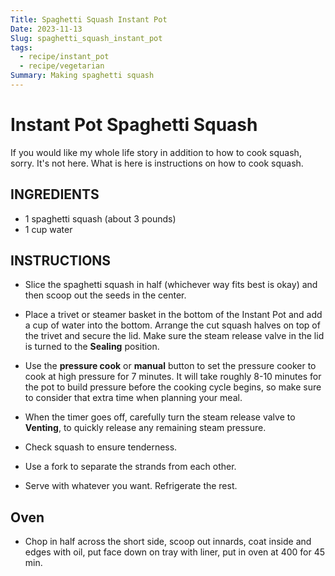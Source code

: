 ```yaml
---
Title: Spaghetti Squash Instant Pot
Date: 2023-11-13
Slug: spaghetti_squash_instant_pot
tags:
  - recipe/instant_pot
  - recipe/vegetarian
Summary: Making spaghetti squash
---
```



# Instant Pot Spaghetti Squash

If you would like my whole life story in addition to how to cook squash, sorry. It's not here. What is here is
instructions on how to cook squash.

## INGREDIENTS

- 1 spaghetti squash (about 3 pounds)
- 1 cup water

## INSTRUCTIONS

- Slice the spaghetti squash in half (whichever way fits best is okay) and then scoop out the seeds in the center.
    
- Place a trivet or steamer basket in the bottom of the Instant Pot and add a cup of water into the bottom. Arrange the cut squash halves on top of the trivet and secure the lid. Make sure the steam release valve in the lid is turned to the **Sealing** position.
    
- Use the **pressure cook** or **manual** button to set the pressure cooker to cook at high pressure for 7 minutes. It will take roughly 8-10 minutes for the pot to build pressure before the cooking cycle begins, so make sure to consider that extra time when planning your meal.
    
- When the timer goes off, carefully turn the steam release valve to **Venting**, to quickly release any remaining steam pressure.
    
- Check squash to ensure tenderness.
    
- Use a fork to separate the strands from each other.

- Serve with whatever you want. Refrigerate the rest.
    

## Oven

- Chop in half across the short side, scoop out innards, coat inside and edges with oil, put face down on tray with liner, put in oven at 400 for 45 min.

